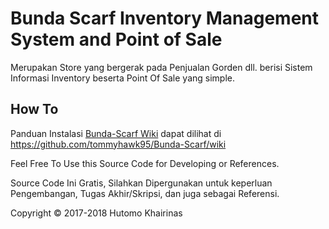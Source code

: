 # Bunda Scarf Inventory Management System and Point of Sale

Merupakan Store yang bergerak pada Penjualan Gorden dll. berisi Sistem Informasi Inventory beserta Point Of Sale yang simple.

How To
----------------
Panduan Instalasi [Bunda-Scarf Wiki](https://github.com/tommyhawk95/Bunda-Scarf) dapat dilihat di https://github.com/tommyhawk95/Bunda-Scarf/wiki

Feel Free To Use this Source Code for Developing or References.

Source Code Ini Gratis, Silahkan Dipergunakan untuk keperluan Pengembangan, Tugas Akhir/Skripsi, dan juga sebagai Referensi.

Copyright © 2017-2018 Hutomo Khairinas
